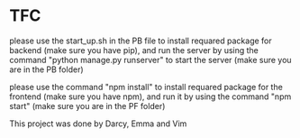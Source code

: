 # TFC
please use the start_up.sh in the PB file to install requared package for backend (make sure you have pip), and run the server by using the command "python manage.py runserver" to start the server (make sure you are in the PB folder)

please use the command "npm install" to install requared package for the frontend (make sure you have npm), and run it by using the command "npm start" (make sure you are in the PF folder)

This project was done by Darcy, Emma and Vim
